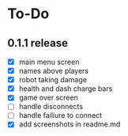 # To-Do

## 0.1.1 release

- [x] main menu screen
- [x] names above players
- [x] robot taking damage
- [x] health and dash charge bars
- [x] game over screen
- [ ] handle disconnects
- [ ] handle failiure to connect
- [x] add screenshots in readme.md
